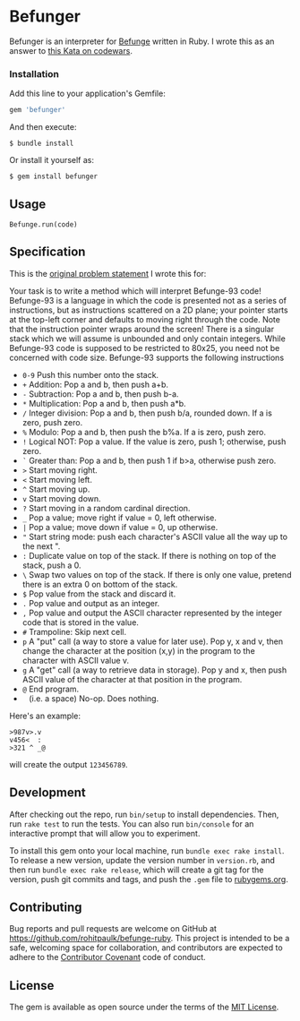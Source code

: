 # Befunger

Befunger is an interpreter for [Befunge](https://esolangs.org/wiki/Befunge) written in Ruby. I wrote this as an answer to [this Kata on codewars](https://www.codewars.com/kata/befunge-interpreter).

### Installation

Add this line to your application's Gemfile:

```ruby
gem 'befunger'
```

And then execute:

    $ bundle install

Or install it yourself as:

    $ gem install befunger

## Usage

```
Befunge.run(code)
```

## Specification

This is the [original problem statement](https://www.codewars.com/kata/befunge-interpreter) I wrote this for:

Your task is to write a method which will interpret Befunge-93 code! Befunge-93 is a language in which the code is presented not as a series of instructions, but as instructions scattered on a 2D plane; your pointer starts at the top-left corner and defaults to moving right through the code. Note that the instruction pointer wraps around the screen! There is a singular stack which we will assume is unbounded and only contain integers. While Befunge-93 code is supposed to be restricted to 80x25, you need not be concerned with code size. Befunge-93 supports the following instructions

- `0-9` Push this number onto the stack.
- `+` Addition: Pop a and b, then push a+b.
- `-` Subtraction: Pop a and b, then push b-a.
- `*` Multiplication: Pop a and b, then push a*b.
- `/` Integer division: Pop a and b, then push b/a, rounded down. If a is zero, push zero.
- `%` Modulo: Pop a and b, then push the b%a. If a is zero, push zero.
- `!` Logical NOT: Pop a value. If the value is zero, push 1; otherwise, push zero.
- `` ` `` Greater than: Pop a and b, then push 1 if b>a, otherwise push zero.
- `>` Start moving right.
- `<` Start moving left.
- `^` Start moving up.
- `v` Start moving down.
- `?` Start moving in a random cardinal direction.
- `_` Pop a value; move right if value = 0, left otherwise.
- `|` Pop a value; move down if value = 0, up otherwise.
- `"` Start string mode: push each character's ASCII value all the way up to the next ".
- `:` Duplicate value on top of the stack. If there is nothing on top of the stack, push a 0.
- `\` Swap two values on top of the stack. If there is only one value, pretend there is an extra 0 on bottom of the stack.
- `$` Pop value from the stack and discard it.
- `.` Pop value and output as an integer.
- `,` Pop value and output the ASCII character represented by the integer code that is stored in the value.
- `#` Trampoline: Skip next cell.
- `p` A "put" call (a way to store a value for later use). Pop y, x and v, then change the character at the position (x,y) in the program to the character with ASCII value v.
- `g` A "get" call (a way to retrieve data in storage). Pop y and x, then push ASCII value of the character at that position in the program.
- `@` End program.
- ` ` (i.e. a space) No-op. Does nothing.

Here's an example:

```
>987v>.v
v456<  :
>321 ^ _@
```

will create the output `123456789`.

## Development

After checking out the repo, run `bin/setup` to install dependencies. Then, run `rake test` to run the tests. You can also run `bin/console` for an interactive prompt that will allow you to experiment.

To install this gem onto your local machine, run `bundle exec rake install`. To release a new version, update the version number in `version.rb`, and then run `bundle exec rake release`, which will create a git tag for the version, push git commits and tags, and push the `.gem` file to [rubygems.org](https://rubygems.org).

## Contributing

Bug reports and pull requests are welcome on GitHub at https://github.com/rohitpaulk/befunge-ruby. This project is intended to be a safe, welcoming space for collaboration, and contributors are expected to adhere to the [Contributor Covenant](http://contributor-covenant.org) code of conduct.

## License

The gem is available as open source under the terms of the [MIT License](http://opensource.org/licenses/MIT).


